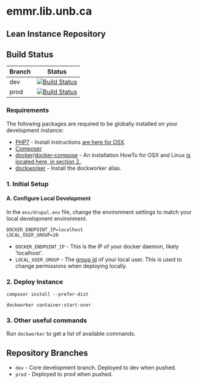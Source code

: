 # emmr.lib.unb.ca
## Lean Instance Repository

## Build Status
| Branch | Status |
|--------|--------|
| dev | [![Build Status](https://travis-ci.org/unb-libraries/emmr.lib.unb.ca.svg?branch=dev)](https://travis-ci.org/unb-libraries/emmr.lib.unb.ca) |
| prod | [![Build Status](https://travis-ci.org/unb-libraries/emmr.lib.unb.ca.svg?branch=prod)](https://travis-ci.org/unb-libraries/emmr.lib.unb.ca) |

### Requirements
The following packages are required to be globally installed on your development instance:

* [PHP7](https://php.org/) - Install instructions [are here for OSX](https://gist.github.com/JacobSanford/52ad35b83bcde5c113072d5591eb89bd).
* [Composer](https://getcomposer.org/)
* [docker](https://www.docker.com)/[docker-compose](https://docs.docker.com/compose/) - An installation HowTo for OSX and Linux [is located here, in section 2.](https://github.com/unb-libraries/docker-drupal/wiki/2.-Setting-Up-Prerequisites).
* [dockworker](https://gist.github.com/JacobSanford/1448fece856be371060d0f16ccb1b194) - Install the dockworker alias.

### 1. Initial Setup
#### A. Configure Local Development
In the ```env/drupal.env``` file, change the environment settings to match your local development environment.

```
DOCKER_ENDPOINT_IP=localhost
LOCAL_USER_GROUP=20
```

* ```DOCKER_ENDPOINT_IP``` - This is the IP of your docker daemon, likely 'localhost'.
* ```LOCAL_USER_GROUP``` - The [group id](https://kb.iu.edu/d/adwf) of your local user. This is used to change permissions when deploying locally.

### 2. Deploy Instance
```
composer install --prefer-dist
```

```
dockworker container:start-over
```

### 3. Other useful commands
Run ```dockworker``` to get a list of available commands.

## Repository Branches
* `dev` - Core development branch. Deployed to dev when pushed.
* `prod` - Deployed to prod when pushed.
